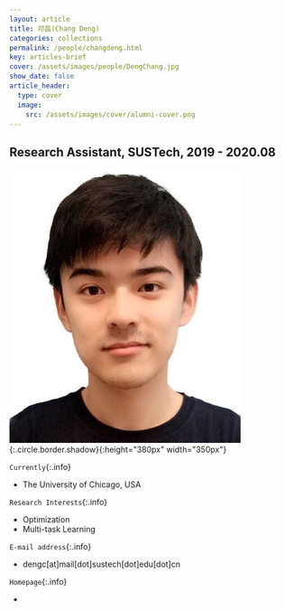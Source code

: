 ```yaml
---
layout: article
title: 邓昌(Chang Deng)
categories: collections
permalink: /people/changdeng.html
key: articles-brief
cover: /assets/images/people/DengChang.jpg
show_date: false
article_header:
  type: cover
  image:
    src: /assets/images/cover/alumni-cover.png
---
```



<div class="article__content" markdown="1">

## Research Assistant, SUSTech, 2019 - 2020.08

<!--more-->
![Image](/assets/images/people/DengChang.jpg){:.circle.border.shadow}{:height="380px" width="350px"}

`Currently`{:.info}
- The University of Chicago, USA

`Research Interests`{:.info}

- Optimization
- Multi-task Learning

`E-mail address`{:.info}

- dengc[at]mail[dot]sustech[dot]edu[dot]cn

`Homepage`{:.info}

<div class="author-links">
  <ul class="menu menu--nowrap menu--inline">
	  <li title="homepage">
	  <a class="button button--circle mail-button" itemprop="sameAs" href="https://median-lab.github.io/" target="_blank">
	    <i class="fa fa-home"></i>
	  </a>
  	  </li>
  </ul>
</div>
</div>
